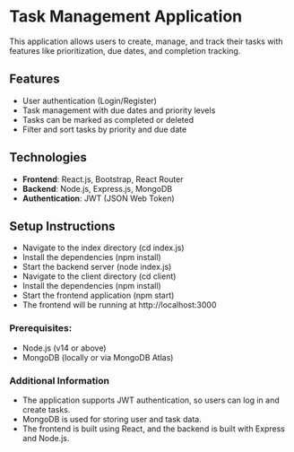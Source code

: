 # Task Management Application

This application allows users to create, manage, and track their tasks with features like prioritization, due dates, and completion tracking.

## Features
- User authentication (Login/Register)
- Task management with due dates and priority levels
- Tasks can be marked as completed or deleted
- Filter and sort tasks by priority and due date

## Technologies
- **Frontend**: React.js, Bootstrap, React Router
- **Backend**: Node.js, Express.js, MongoDB
- **Authentication**: JWT (JSON Web Token)

## Setup Instructions
- Navigate to the index directory (cd index.js)
- Install the dependencies (npm install)
- Start the backend server (node index.js)
- Navigate to the client directory (cd client)
- Install the dependencies (npm install)
- Start the frontend application (npm start)
- The frontend will be running at http://localhost:3000

### Prerequisites:
- Node.js (v14 or above)
- MongoDB (locally or via MongoDB Atlas)

### Additional Information
- The application supports JWT authentication, so users can log in and create tasks.
- MongoDB is used for storing user and task data.
- The frontend is built using React, and the backend is built with Express and Node.js.
  
